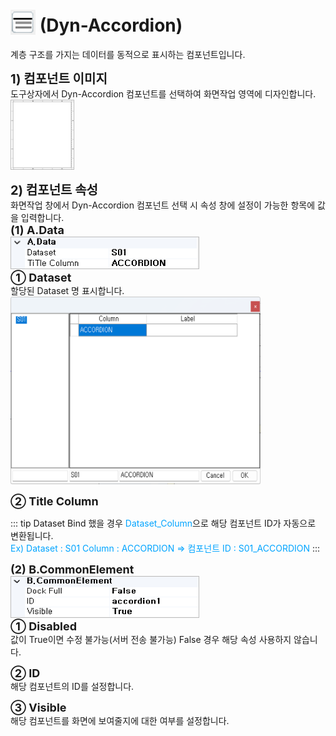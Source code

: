 # <img src="../../.vuepress/public/documentation/view-designer/Structure/Tool_Box/Dyn-Accordion.png" style="position: relative;top: 5px;" width="40" height="40"> (Dyn-Accordion)
계층 구조를 가지는 데이터를 동적으로 표시하는 컴포넌트입니다.<br/>

<b class="font20"> 1) 컴포넌트 이미지 </b> <br/>
도구상자에서 Dyn-Accordion 컴포넌트를 선택하여 화면작업 영역에 디자인합니다. <br/>
<img src="../../.vuepress/public/documentation/view-designer/Dyn-Accordion/Dyn-Accordion_Image.png" class="boxBorder" width="100" height="110"> <br/>

<b class="font20"> 2) 컴포넌트 속성 </b> <br/>
화면작업 창에서 Dyn-Accordion 컴포넌트 선택 시 속성 창에 설정이 가능한 항목에 값을 입력합니다. <br/>
<b class="font18"> (1) A.Data </b> <br/>
<img src="../../.vuepress/public/documentation/view-designer/Dyn-Accordion/Dyn-Accordion_Data.png"  class="boxBorder" width="300" height="50"/> <br/>
<b class="font18"> ① Dataset </b> <br/>
할당된 Dataset 명 표시합니다. <br/>
<img src="../../.vuepress/public/documentation/view-designer/Dyn-Accordion/Dyn-Accordion_Dataset.png"  width="400" height="300"/> 

<b class="font18"> ② Title Column </b> <br/>

<!-- Remark -->
::: tip <Badge type="tip" text="Remark" vertical="middle" /> 
Dataset Bind 했을 경우 <span class="spanEx">Dataset_Column</span>으로 해당 컴포넌트 ID가 자동으로 변환됩니다. <br/>
<span class="spanEx">Ex) Dataset : S01     Column : ACCORDION  ⇒ 컴포넌트 ID : S01_ACCORDION </span>
:::
<!-- -->

<b class="font18"> (2) B.CommonElement </b> <br/>
<img src="../../.vuepress/public/documentation/view-designer/Dyn-Accordion/Dyn-Accordion_CommonElement.png"  class="boxBorder"  width="300" height="65"/> <br/>
<b style="font-size: 18px"> ① Disabled </b> <br/>
값이 True이면 수정 불가능(서버 전송 불가능) False 경우 해당 속성 사용하지 않습니다. 

<b style="font-size: 18px"> ② ID </b> <br/>
해당 컴포넌트의 ID를 설정합니다.  

<b style="font-size: 18px"> ③ Visible </b> <br/>
해당 컴포넌트를 화면에 보여줄지에 대한 여부를 설정합니다. 

<style type='text/css'>
  [class*="boxBorder"] { border: 1px solid #bbb; }
  [class*="font20"] { font-size: 20px }
  [class*="font18"] { font-size: 18px }
  [class="boxB"] { background: #6a8bad3b;padding:10px;border-radius: 4px; }
  [class="spanBtn"] { border: 1px solid #bbb; border-radius: 4px;padding: 3px;background:white; color:dimgrey; }
  [class="spanEx"] { color: #00a4ff; }
  [class="arrow"] { color: #6a8bad;display: inline-block;position: relative;width:13px; }
</style>